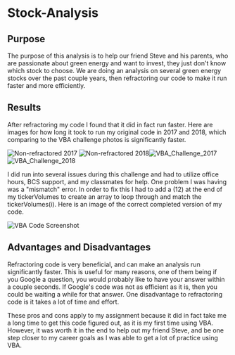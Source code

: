 # Stock-Analysis
## Purpose
The purpose of this analysis is to help our friend Steve and his parents, who are passionate about green energy and want to invest, they just don't know which stock to choose. We are doing an analysis on several green energy stocks over the past couple years, then refractoring our code to make it run faster and more efficiently.
## Results
After refractoring my code I found that it did in fact run faster. Here are images for how long it took to run my original code in 2017 and 2018, which comparing to the VBA challenge photos is significantly faster.

![Non-refractored 2017](https://user-images.githubusercontent.com/98988407/161398559-57630c8b-4057-485e-98e3-3bbd61432112.png) ![Non-refractored 2018](https://user-images.githubusercontent.com/98988407/161398622-42f21cae-aea9-4baf-af01-97a97906ba9b.png)![VBA_Challenge_2017](https://user-images.githubusercontent.com/98988407/161399093-6a942c71-c666-4a68-8725-0045d167d1ca.png)
![VBA_Challenge_2018](https://user-images.githubusercontent.com/98988407/161399104-356edc02-7594-4ced-871e-4990a052766a.png)


I did run into several issues during this challenge and had to utilize office hours, BCS support, and my classmates for help. One problem I was having was a "mismatch" error. In order to fix this I had to add a (12) at the end of my tickerVolumes to create an array to loop through and match the tickerVolumes(i). Here is an image of the correct completed version of my code. 

![VBA Code Screenshot](https://user-images.githubusercontent.com/98988407/161398808-8cfc988d-96a0-4421-bfbf-87e6c787f495.png)
## Advantages and Disadvantages
Refractoring code is very beneficial, and can make an analysis run significantly faster. This is useful for many reasons, one of them being if you Google a question, you would probably like to have your answer within a couple seconds. If Google's code was not as efficient as it is, then you could be waiting a while for that answer. One disadvantage to refractoring code is it takes a lot of time and effort.

These pros and cons apply to my assignment because it did in fact take me a long time to get this code figured out, as it is my first time using VBA. However, it was worth it in the end to help out my friend Steve, and be one step closer to my career goals as I was able to get a lot of practice using VBA.
